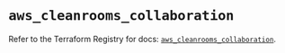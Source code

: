 # `aws_cleanrooms_collaboration`

Refer to the Terraform Registry for docs: [`aws_cleanrooms_collaboration`](https://registry.terraform.io/providers/hashicorp/aws/6.9.0/docs/resources/cleanrooms_collaboration).
